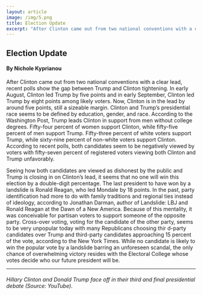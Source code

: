 ```yaml
---
layout: article
image: /img/5.png
title: Election Update
excerpt: "After Clinton came out from two national conventions with a clear lead, recent polls show the gap between Trump and Clinton tightening. In early August, Clinton led Trump by five points and in early September, Clinton led Trump by eight points among likely voters."
---
```


<h2>Election Update</h2>
<h4>By Nichole Kyprianou</h4>

After Clinton came out from two national conventions with a clear lead, recent polls show the gap between Trump and Clinton tightening. In early August, Clinton led Trump by five points and in early September, Clinton led Trump by eight points among likely voters. Now, Clinton is in the lead by around five points, still a sizeable margin. Clinton and Trump’s presidential race seems to be defined by education, gender, and race. According to the Washington Post, Trump leads Clinton in support from men without college degrees. Fifty-four percent of women support Clinton, while fifty-five percent of men support Trump. Fifty-three percent of white voters support Trump, while sixty-nine percent of non-white voters support Clinton. According to recent polls, both candidates seem to be negatively viewed by voters with fifty-seven percent of registered voters viewing both Clinton and Trump unfavorably.

Seeing how both candidates are viewed as dishonest by the public and Trump is closing in on Clinton’s lead, it seems that no one will win this election by a double-digit percentage. The last president to have won by a landslide is Ronald Reagan, who led Mondale by 18 points. In the past, party identification had more to do with family traditions and regional ties instead of ideology, according to Jonathan Darman, author of Landslide: LBJ and Ronald Reagan at the Dawn of a New America. Because of this mentality, it was conceivable for partisan voters to support someone of the opposite party. Cross-over voting, voting for the candidate of the other party, seems to be very unpopular today with many Republicans choosing thir d-party candidates over Trump and third-party candidates approaching 15 percent of the vote, according to the New York Times. While no candidate is likely to win the popular vote by a landslide barring an unforeseen scandal, the only chance of overwhelming victory resides with the Electoral College whose votes decide who our future president will be.

<hr style="border-color:#7D7D7D;height:0.5px;">
<h6>Hillary Clinton and Donald Trump face off in their third and final presidential debate (Source: YouTube).</h6>

